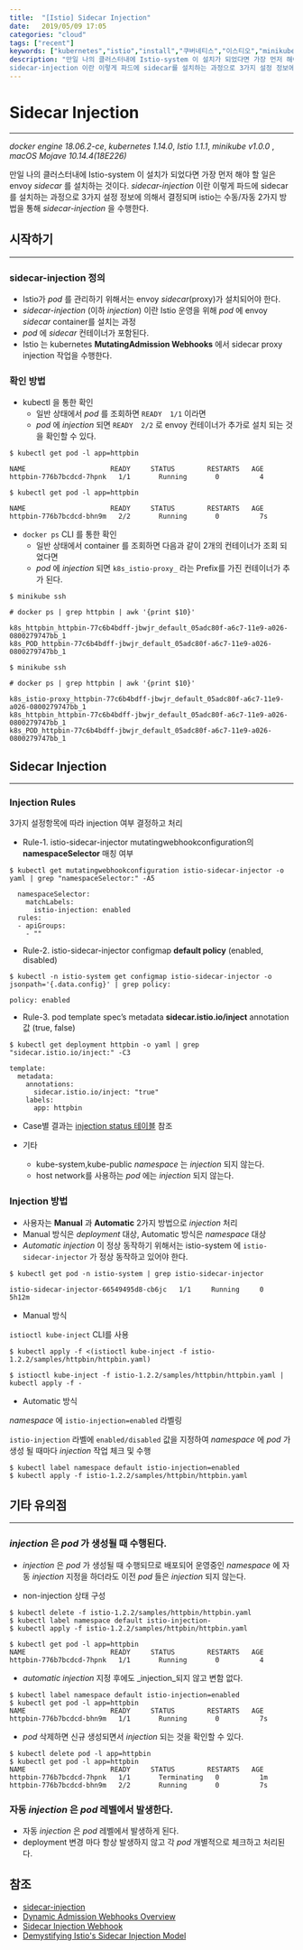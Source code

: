 ```yaml
---
title:  "[Istio] Sidecar Injection"
date:   2019/05/09 17:05
categories: "cloud"
tags: ["recent"]
keywords: ["kubernetes","istio","install","쿠버네티스","이스티오","minikube","sidecar","sidecar-injection","istio-injection"]
description: "만일 나의 클러스터내에 Istio-system 이 설치가 되었다면 가장 먼저 해야 할 일은  envoy sidecar 를 설치하는 것이다.
sidecar-injection 이란 이렇게 파드에 sidecar를 설치하는 과정으로 3가지 설정 정보에 의해서 결정되며 istio는 수동/자동 2가지 방법을 통해 sidecar-injection 을  수행한다"
---
```


# Sidecar Injection
---
*docker engine 18.06.2-ce*, *kubernetes 1.14.0*, *Istio 1.1.1*, *minikube v1.0.0* , *macOS Mojave 10.14.4(18E226)*


만일 나의 클러스터내에 Istio-system 이 설치가 되었다면 가장 먼저 해야 할 일은  envoy _sidecar_ 를 설치하는 것이다.
_sidecar-injection_ 이란 이렇게 파드에 sidecar를 설치하는 과정으로 3가지 설정 정보에 의해서 결정되며 istio는 수동/자동 2가지 방법을 통해 _sidecar-injection_ 을  수행한다.


## 시작하기
---

### sidecar-injection 정의

* Istio가 _pod_ 를 관리하기 위해서는 envoy _sidecar_(proxy)가 설치되어야 한다.
* _sidecar-injection_ (이하 _injection_) 이란 Istio 운영을 위해  _pod_ 에  envoy _sidecar_ container를 설치는 과정
* _pod_ 에 _sidecar_ 컨테이너가 포함된다.
* Istio 는 kubernetes **MutatingAdmission Webhooks** 에서  sidecar proxy injection 작업을 수행한다.


### 확인 방법

* kubectl 을 통한 확인
  * 일반 상태에서 _pod_ 를 조회하면 `READY  1/1`  이라면
  * _pod_ 에 _injection_ 되면  `READY  2/2` 로 envoy 컨테이너가 추가로 설치 되는 것을 확인할 수 있다.

~~~
$ kubectl get pod -l app=httpbin

NAME                     READY     STATUS        RESTARTS   AGE
httpbin-776b7bcdcd-7hpnk   1/1       Running       0          4
~~~

~~~
$ kubectl get pod -l app=httpbin

NAME                     READY     STATUS        RESTARTS   AGE
httpbin-776b7bcdcd-bhn9m   2/2       Running       0          7s
~~~

* `docker ps` CLI 를 통한 확인
  * 일반 상태에서 container 를 조회하면 다음과 같이 2개의 컨테이너가 조회 되었다면
  * _pod_ 에 _injection_ 되면 `k8s_istio-proxy_` 라는 Prefix를 가진 컨테이너가 추가 된다.

~~~
$ minikube ssh

# docker ps | grep httpbin | awk '{print $10}'

k8s_httpbin_httpbin-77c6b4bdff-jbwjr_default_05adc80f-a6c7-11e9-a026-0800279747bb_1
k8s_POD_httpbin-77c6b4bdff-jbwjr_default_05adc80f-a6c7-11e9-a026-0800279747bb_1
~~~

~~~
$ minikube ssh

# docker ps | grep httpbin | awk '{print $10}'

k8s_istio-proxy_httpbin-77c6b4bdff-jbwjr_default_05adc80f-a6c7-11e9-a026-0800279747bb_1
k8s_httpbin_httpbin-77c6b4bdff-jbwjr_default_05adc80f-a6c7-11e9-a026-0800279747bb_1
k8s_POD_httpbin-77c6b4bdff-jbwjr_default_05adc80f-a6c7-11e9-a026-0800279747bb_1
~~~

## Sidecar Injection
---

### Injection Rules

3가지 설정항목에 따라 injection 여부 결정하고 처리

* Rule-1. istio-sidecar-injector mutatingwebhookconfiguration의 **namespaceSelector** 매칭 여부

~~~
$ kubectl get mutatingwebhookconfiguration istio-sidecar-injector -o yaml | grep "namespaceSelector:" -A5

  namespaceSelector:
    matchLabels:
      istio-injection: enabled
  rules:
  - apiGroups:
    - ""
~~~

* Rule-2. istio-sidecar-injector configmap **default policy**  (enabled, disabled)

~~~
$ kubectl -n istio-system get configmap istio-sidecar-injector -o jsonpath='{.data.config}' | grep policy:

policy: enabled
~~~

* Rule-3.  pod template spec’s metadata  **sidecar.istio.io/inject** annotation 값 (true, false)

~~~
$ kubectl get deployment httpbin -o yaml | grep "sidecar.istio.io/inject:" -C3

template:
  metadata:
    annotations:
      sidecar.istio.io/inject: "true"
    labels:
      app: httpbin
~~~

* Case별 결과는 [injection status 테이블](https://istio.io/docs/ops/setup/injection/) 참조

* 기타
  * kube-system,kube-public _namespace_ 는 _injection_ 되지 않는다.
  * host network를 사용하는 _pod_ 에는 _injection_ 되지 않는다.


### Injection 방법

* 사용자는  **Manual** 과 **Automatic** 2가지 방법으로 _injection_ 처리
* Manual 방식은 _deployment_ 대상,  Automatic 방식은 _namespace_ 대상
* _Automatic injection_ 이 정상 동작하기 위해서는 istio-system 에 `istio-sidecar-injector` 가  정상 동작하고 있어야 한다.

~~~
$ kubectl get pod -n istio-system | grep istio-sidecar-injector

istio-sidecar-injector-66549495d8-cb6jc   1/1     Running     0          5h12m
~~~

* Manual 방식

`istioctl kube-inject` CLI를 사용

~~~
$ kubectl apply -f <(istioctl kube-inject -f istio-1.2.2/samples/httpbin/httpbin.yaml)

$ istioctl kube-inject -f istio-1.2.2/samples/httpbin/httpbin.yaml | kubectl apply -f -
~~~


* Automatic 방식

_namespace_ 에 `istio-injection=enabled` 라벨링

`istio-injection` 라벨에 `enabled/disabled` 값을 지정하여  _namespace_ 에 _pod_ 가 생성 될 때마다 _injection_ 작업 체크 및 수행

~~~
$ kubectl label namespace default istio-injection=enabled
$ kubectl apply -f istio-1.2.2/samples/httpbin/httpbin.yaml
~~~

## 기타 유의점
---

### _injection_ 은 _pod_ 가 생성될 때 수행된다.

* _injection_ 은 _pod_ 가 생성될 때 수행되므로 배포되어 운영중인 _namespace_ 에 자동 _injection_ 지정을 하더라도  이전 _pod_ 들은 _injection_ 되지 않는다.

* non-injection 상태 구성

~~~
$ kubectl delete -f istio-1.2.2/samples/httpbin/httpbin.yaml
$ kubectl label namespace default istio-injection-
$ kubectl apply -f istio-1.2.2/samples/httpbin/httpbin.yaml

$ kubectl get pod -l app=httpbin
NAME                     READY     STATUS        RESTARTS   AGE
httpbin-776b7bcdcd-7hpnk   1/1       Running       0          4
~~~

* _automatic injection_ 지정 후에도  _injection_되지 않고 변함 없다.

~~~
$ kubectl label namespace default istio-injection=enabled
$ kubectl get pod -l app=httpbin
NAME                     READY     STATUS        RESTARTS   AGE
httpbin-776b7bcdcd-bhn9m   1/1       Running       0          7s
~~~

* _pod_ 삭제하면 신규 생성되면서 _injection_ 되는 것을 확인할 수 있다.

~~~
$ kubectl delete pod -l app=httpbin
$ kubectl get pod -l app=httpbin
NAME                     READY     STATUS        RESTARTS   AGE
httpbin-776b7bcdcd-7hpnk   1/1       Terminating   0          1m
httpbin-776b7bcdcd-bhn9m   2/2       Running       0          7s
~~~

### 자동 _injection_ 은 _pod_ 레벨에서 발생한다.

* 자동 _injection_ 은 _pod_ 레벨에서 발생하게 된다.
* deployment 변경 마다 항상 발생하지 않고 각 _pod_ 개별적으로 체크하고 처리된다.


## 참조

* [sidecar-injection](https://istio.io/docs/setup/kubernetes/additional-setup/sidecar-injection/)
* [Dynamic Admission Webhooks Overview](https://istio.io/docs/ops/setup/webhook/)
* [Sidecar Injection Webhook](https://istio.io/docs/ops/setup/injection/)
* [Demystifying Istio's Sidecar Injection Model](https://istio.io/blog/2019/data-plane-setup/)
